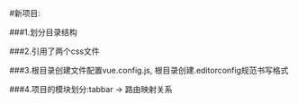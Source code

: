 #新项目:

###1.划分目录结构

###2.引用了两个css文件

###3.根目录创建文件配置vue.config.js, 根目录创建.editorconfig规范书写格式

###4.项目的模块划分:tabbar -> 路由映射关系
